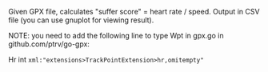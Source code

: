 Given GPX file, calculates "suffer score" = heart rate / speed. Output in CSV file (you can use gnuplot for viewing result).

NOTE: you need to add the following line to type Wpt in gpx.go in github.com/ptrv/go-gpx:

Hr           int     `xml:"extensions>TrackPointExtension>hr,omitempty"`